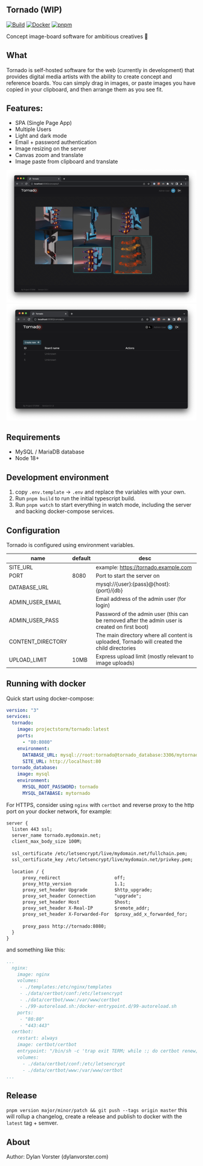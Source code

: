 ## Tornado (WIP)

[![Build](https://github.com/projectstorm/tornado/actions/workflows/test.yml/badge.svg)](https://github.com/projectstorm/tornado/actions/workflows/test.yml)
[![Docker](https://img.shields.io/docker/pulls/projectstorm/tornado.svg)](https://hub.docker.com/repository/docker/projectstorm/tornado)
[![pnpm](https://img.shields.io/badge/maintained%20with-pnpm-f9ad00.svg)](https://pnpm.io/)


Concept image-board software for ambitious creatives 🎨

## What

Tornado is self-hosted software for the web (currently in development) that provides digital media artists with the ability to create concept and reference boards.
You can simply drag in images, or paste images you have copied in your clipboard, and then arrange them as you see fit.


## Features:

* SPA (Single Page App)
* Multiple Users
* Light and dark mode
* Email + password authentication
* Image resizing on the server
* Canvas zoom and translate
* Image paste from clipboard and translate

![](./images/screenshot.png)
![](./images/screenshot2.png)


## Requirements

* MySQL / MariaDB database
* Node 18+

## Development environment

1. copy `.env.template` -> `.env` and replace the variables with your own.
2. Run ```pnpm build``` to run the initial typescript build.
3. Run ```pnpm watch``` to start everything in watch mode, including the server and backing docker-compose services.

## Configuration

Tornado is configured using environment variables.

| name                | default | desc                                                                                           |
|---------------------|---------|------------------------------------------------------------------------------------------------|
| SITE_URL            |         | example: https://tornado.example.com                                                           |
| PORT                | 8080    | Port to start the server on                                                                    |
| DATABASE_URL        |         | mysql://{user}:{pass}@{host}:{port}/{db}                                                       |
| ADMIN_USER_EMAIL    |         | Email address of the admin user (for login)                                                    |
| ADMIN_USER_PASS     |         | Password of the admin user (this can be removed after the admin user is created on first boot) |
| CONTENT_DIRECTORY   |         | The main directory where all content is uploaded, Tornado will created the child directories   |
| UPLOAD_LIMIT        | 10MB    | Express upload limit (mostly relevant to image uploads)                                        |

## Running with docker

Quick start using docker-compose:

```yaml
version: "3"
services:
  tornado:
    image: projectstorm/tornado:latest
    ports:
      - "80:8080"
    environment:
      DATABASE_URL: mysql://root:tornado@tornado_database:3306/mytornado
      SITE_URL: http://localhost:80
  tornado_database:
    image: mysql
    environment:
      MYSQL_ROOT_PASSWORD: tornado
      MYSQL_DATABASE: mytornado
```

For HTTPS, consider using `nginx` with `certbot` and reverse proxy to the http port on your docker network, for example:

```nginx
server {
  listen 443 ssl;
  server_name tornado.mydomain.net;
  client_max_body_size 100M;

  ssl_certificate /etc/letsencrypt/live/mydomain.net/fullchain.pem;
  ssl_certificate_key /etc/letsencrypt/live/mydomain.net/privkey.pem;

  location / {
      proxy_redirect                    off;
      proxy_http_version                1.1;
      proxy_set_header Upgrade          $http_upgrade;
      proxy_set_header Connection       "upgrade";
      proxy_set_header Host             $host;
      proxy_set_header X-Real-IP        $remote_addr;
      proxy_set_header X-Forwarded-For  $proxy_add_x_forwarded_for;

      proxy_pass http://tornado:8080;
  }
}
```

and something like this:

```yaml
...
  nginx:
    image: nginx
    volumes:
     - ./templates:/etc/nginx/templates
     - ./data/certbot/conf:/etc/letsencrypt
     - ./data/certbot/www:/var/www/certbot
     - ./99-autoreload.sh:/docker-entrypoint.d/99-autoreload.sh
    ports:
     - "80:80"
     - "443:443"
  certbot:
    restart: always
    image: certbot/certbot
    entrypoint: "/bin/sh -c 'trap exit TERM; while :; do certbot renew; sleep 12h & wait $${!}; done;'"
    volumes:
      - ./data/certbot/conf:/etc/letsencrypt
      - ./data/certbot/www:/var/www/certbot
...
```

## Release

```pnpm version major/minor/patch && git push --tags origin master``` this will rollup a changelog, create a release and publish to docker with the `latest` tag + semver.

## About

Author: Dylan Vorster (dylanvorster.com)


